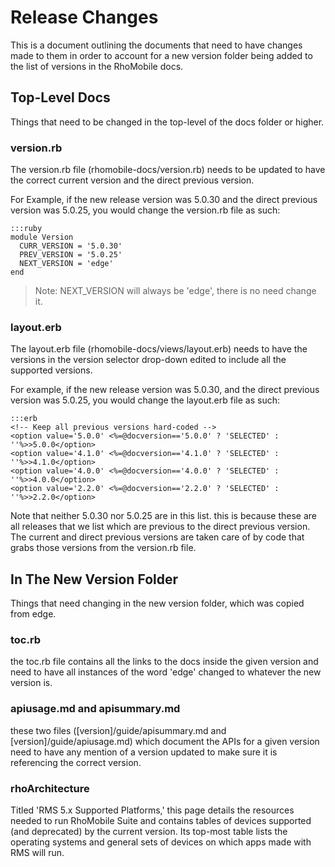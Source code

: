 # Release Changes
This is a document outlining the documents that need to have changes made to them in order to account for a new version folder being added to the list of versions in the RhoMobile docs.

## Top-Level Docs
Things that need to be changed in the top-level of the docs folder or higher.

### version.rb
The version.rb file (rhomobile-docs/version.rb) needs to be updated to have the correct current version and the direct previous version.

For Example, if the new release version was 5.0.30 and the direct previous version was 5.0.25, you would change the version.rb file as such:

    :::ruby
    module Version
      CURR_VERSION = '5.0.30'
      PREV_VERSION = '5.0.25'
      NEXT_VERSION = 'edge'
    end

> Note: NEXT_VERSION will always be 'edge', there is no need change it.

### layout.erb
The layout.erb file (rhomobile-docs/views/layout.erb) needs to have the versions in the version selector drop-down edited to include all the supported versions.

For example, if the new release version was 5.0.30, and the direct previous version was 5.0.25, you would change the layout.erb file as such:

    :::erb
    <!-- Keep all previous versions hard-coded -->
    <option value='5.0.0' <%=@docversion=='5.0.0' ? 'SELECTED' : ''%>>5.0.0</option>
    <option value='4.1.0' <%=@docversion=='4.1.0' ? 'SELECTED' : ''%>>4.1.0</option>
    <option value='4.0.0' <%=@docversion=='4.0.0' ? 'SELECTED' : ''%>>4.0.0</option>
    <option value='2.2.0' <%=@docversion=='2.2.0' ? 'SELECTED' : ''%>>2.2.0</option>

Note that neither 5.0.30 nor 5.0.25 are in this list. this is because these are all releases that we list which are previous to the direct previous version. The current and direct previous versions are taken care of by code that grabs those versions from the version.rb file.

## In The New Version Folder
Things that need changing in the new version folder, which was copied from edge.

### toc.rb
the toc.rb file contains all the links to the docs inside the given version and need to have all instances of the word 'edge' changed to whatever the new version is.

### apiusage.md and apisummary.md
these two files ([version]/guide/apisummary.md and [version]/guide/apiusage.md) which document the APIs for a given version need to have any mention of a version updated to make sure it is referencing the correct version.

### rhoArchitecture
Titled 'RMS 5.x Supported Platforms,' this page details the resources needed to run RhoMobile Suite and contains tables of devices supported (and deprecated) by the current version. Its top-most table lists the operating systems and general sets of devices on which apps made with RMS will run. 